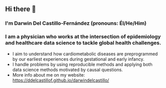## Hi there 👋

### I'm Darwin Del Castillo-Fernández (pronouns: Él/He/Him) 

### I am a physician who works at the intersection of epidemiology and healthcare data science to tackle global health challenges.

- I aim to understand how cardiometabolic diseases are preprogrammed by our earliest experiences during gestational and early infancy.
- I handle problems by using reproducible methods and applying both data science methods motivated by causal questions.
- More info about me on my website: https://ddelcastillof.github.io/darwindelcastillo/
